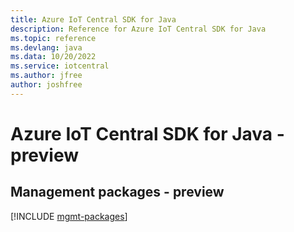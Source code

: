 ```yaml
---
title: Azure IoT Central SDK for Java
description: Reference for Azure IoT Central SDK for Java
ms.topic: reference
ms.devlang: java
ms.data: 10/20/2022
ms.service: iotcentral
ms.author: jfree
author: joshfree
---
```

# Azure IoT Central SDK for Java - preview

## Management packages - preview
[!INCLUDE [mgmt-packages](iot-central-mgmt-index.md)]